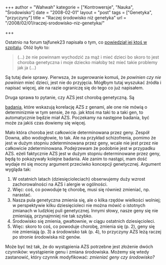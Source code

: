 +++
author = "Wahwah"
kategorie = ["Kontrowersje", "Nauka", "Środowisko"]
date = "2008-02-01"
layout = "post"
tags = ["Genetyka", "przyczyny"]
title = "Raczej środowisko niż genetyka"
url = "/2008/02/01/raczej-srodowisko-niz-genetyka/"

+++

Ostatnio na forum tajfunek23 napisała o tym, co [powiedział jej ktoś w szpitalu][1]. Otóż było to:

> (&#8230;) że nie powinnam wychodzić za mąż i mieć dzieci bo skoro to jest choroba genetyczna i moje dziecko miałoby też mieć takie problemy jak ja (&#8230;)

Są tutaj dwie sprawy. Pierwsza, że sugerowanie komuś, że _powinien czy nie powinien_ mieć dzieci, jest nie do przyjęcia. Mógłbym tutaj wyszukać źródła i napisać więcej, ale na razie ograniczę się do tego co już napisałem.

<!--more-->Druga sprawa to pytanie, czy AZS jest chorobą genetyczną. Są 

[badania][2], które wskazują korelację AZS z genami, ale one nie mówią o determinizmie w tym sensie, że np. jak ktoś ma taki to a taki gen, to automatycznie będzie miał AZS. Poczekamy na następne badania, być może za jakiś czas dowiemy się więcej.

Mało która choroba jest całkowicie determinowana przez geny. <span class="postbody">Zespół Downa, albo wodogłowie, to tak. Ale na przykład schizofrenia, pomimo że jest w dużym stopniu zdeterminowana przez geny, wcale nie jest przez nie całkowicie zdeterminowana. Podejrzewam że podobnie jest w przypadku AZS. </span> <span class="postbody">eżeli faktycznie AZS jest w dużym stopniu determinowane przez geny, będą to pokazywały kolejne badania. Ale zanim to nastąpi, mam dość wydaje mi się mocny argument przeciwko koncepcji genetycznej. Argument wygląda tak:</span>

  1. W ostatnich latach (dziesięcioleciach) obserwujemy duży wzrost zachorowalności na AZS i alergie w ogólności.
  2. Więc: coś, co powoduje tę chorobę, musi się również zmieniać, np. narastać.
  3. Nasza pula genetyczna zmienia się, ale o kilka rzędów wielkości wolniej; w perspektywie kilku dziesięcioleci nie można mówić o istotnych zmianach w ludzkiej puli genetycznej. Innymi słowy, nasze geny się nie zmieniają, przynajmniej nie tak szybko.
  4. Środowisko się zmienia, gwałtownie, w ciągu ostatnich dziesięcioleci.
  5. Więc: skoro to coś, co powoduje chorobę, zmienia się (p. 2), geny się nie zmieniają (p. 3) a środowisko tak (p. 4), to przyczyny AZS leżą raczej po stronie środowiska niż genów.

Może być też tak, że do wystąpienia AZS potrzebne jest złożenie dwóch czynników: wystąpienie genu i zmiana środowiska. Możemy się wtedy zastanowić, który czynnik modyfikować: _zmieniać geny czy środowisko?_

 [1]: http://www.atopowe-zapalenie.pl/forum/viewtopic.php?p=72782#72782
 [2]: http://blog.atopowe.pl/2008/01/30/gen-c-3223t-i-atopowe-zapalenie-skory/